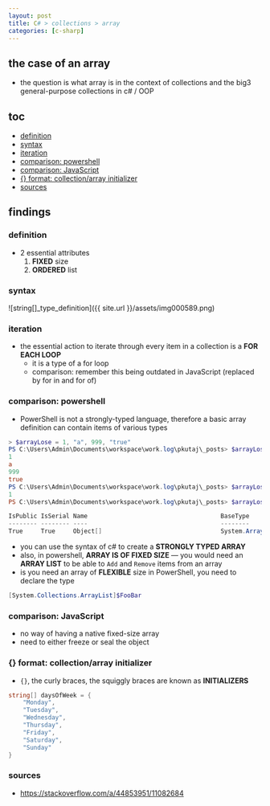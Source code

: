 ```yaml
---
layout: post
title: C# > collections > array
categories: [c-sharp]
---
```

## the case	of an array
* the question is what array is in the context of collections and the big3 general-purpose collections in c# / OOP

## toc
<!-- TOC -->

- [definition](#definition)
- [syntax](#syntax)
- [iteration](#iteration)
- [comparison: powershell](#comparison-powershell)
- [comparison: JavaScript](#comparison-javascript)
- [{} format: collection/array initializer](#-format-collectionarray-initializer)
- [sources](#sources)

<!-- /TOC -->

## findings
### definition
* 2 essential attributes
    1. **FIXED** size
    2. **ORDERED** list

### syntax

![string[]_type_definition]({{ site.url }}/assets/img000589.png)

### iteration
* the essential action to iterate through every item in a collection is a **FOR EACH LOOP**
    * it is a type of a for loop
    * comparison: remember this being outdated in JavaScript (replaced by for in and for of)

### comparison: powershell
* PowerShell is not a strongly-typed language, therefore a basic array definition can contain items of various types

```powershell
> $arrayLose = 1, "a", 999, "true"
PS C:\Users\Admin\Documents\workspace\work.log\pkutaj\_posts> $arrayLose
1
a
999
true
PS C:\Users\Admin\Documents\workspace\work.log\pkutaj\_posts> $arrayLose[0]
1
PS C:\Users\Admin\Documents\workspace\work.log\pkutaj\_posts> $arrayLose.GetType()

IsPublic IsSerial Name                                     BaseType
-------- -------- ----                                     --------
True     True     Object[]                                 System.Array
```

* you can use the syntax of c# to create a **STRONGLY TYPED ARRAY**
* also, in powershell, **ARRAY IS OF FIXED SIZE** — you would need an **ARRAY LIST** to be able to `Add` and `Remove` items from an array
* is you need an array of **FLEXIBLE** size in PowerShell, you need to declare the type

```powershell
[System.Collections.ArrayList]$FooBar
```

### comparison: JavaScript
* no way of having a native fixed-size array
* need to either freeze or seal the object

### {} format: collection/array initializer
* `{}`, the curly braces, the squiggly braces are known as **INITIALIZERS**

```c#
string[] daysOfWeek = {
    "Monday",
    "Tuesday",
    "Wednesday",
    "Thursday",
    "Friday",
    "Saturday",
    "Sunday"
}
```

### sources
* <https://stackoverflow.com/a/44853951/11082684>
